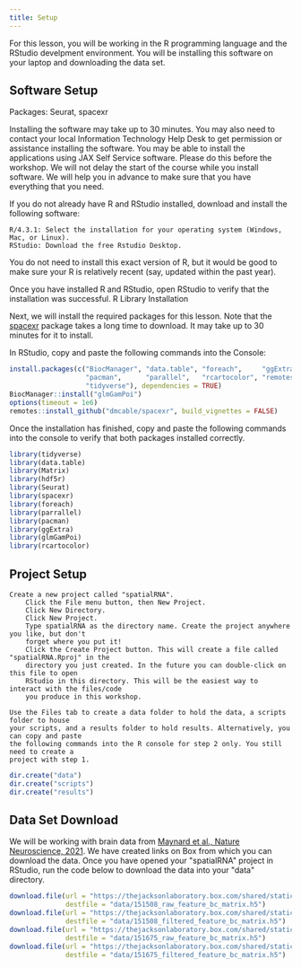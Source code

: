 ```yaml
---
title: Setup
---
```


For this lesson, you will be working in the R programming language and the RStudio
develpment environment. You will be installing this software on your laptop and
downloading the data set.

## Software Setup
Packages: Seurat, spacexr

Installing the software may take up to 30 minutes. You may also need to contact your local 
Information Technology Help Desk to get permission or assistance installing the software. 
You may be able to install the applications using JAX Self Service software. Please do this 
before the workshop. We will not delay the start of the course while you install software. 
We will help you in advance to make sure that you have everything that you need.

If you do not already have R and RStudio installed, download and install the following software:

    R/4.3.1: Select the installation for your operating system (Windows, Mac, or Linux).
    RStudio: Download the free Rstudio Desktop.

You do not need to install this exact version of R, but it would be good to make sure your R 
is relatively recent (say, updated within the past year).

Once you have installed R and RStudio, open RStudio to verify that the installation was 
successful.
R Library Installation

Next, we will install the required packages for this lesson. Note that the [spacexr](https://github.com/dmcable/spacexr) 
package takes a long time to download. It may take up to 30 minutes for it to install.

In RStudio, copy and paste the following commands into the Console:

```r
install.packages(c("BiocManager", "data.table", "foreach",     "ggExtra",  "hdf5r",  "Matrix",
                   "pacman",      "parallel",   "rcartocolor", "remotes",  "Rfast2", "Seurat",
                   "tidyverse"), dependencies = TRUE)
BiocManager::install("glmGamPoi")
options(timeout = 1e6)
remotes::install_github("dmcable/spacexr", build_vignettes = FALSE)
```

Once the installation has finished, copy and paste the following commands into the 
console to verify that both packages installed correctly.

```r
library(tidyverse)
library(data.table)
library(Matrix)
library(hdf5r)
library(Seurat)
library(spacexr)
library(foreach)
library(parrallel)
library(pacman)
library(ggExtra)
library(glmGamPoi)
library(rcartocolor)
```

## Project Setup

    Create a new project called "spatialRNA".
        Click the File menu button, then New Project.
        Click New Directory.
        Click New Project.
        Type spatialRNA as the directory name. Create the project anywhere you like, but don't 
        forget where you put it!
        Click the Create Project button. This will create a file called "spatialRNA.Rproj" in the 
        directory you just created. In the future you can double-click on this file to open 
        RStudio in this directory. This will be the easiest way to interact with the files/code 
        you produce in this workshop.

    Use the Files tab to create a data folder to hold the data, a scripts folder to house 
    your scripts, and a results folder to hold results. Alternatively, you can copy and paste 
    the following commands into the R console for step 2 only. You still need to create a 
    project with step 1.

```r
dir.create("data")
dir.create("scripts")
dir.create("results")
```

## Data Set Download

We will be working with brain data from 
[Maynard et al., Nature Neuroscience, 2021](https://www.nature.com/articles/s41593-020-00787-0). 
We have created links on Box from which you can download the data. Once you have opened your
"spatialRNA" project in RStudio, run the code below to download the data into your "data" 
directory.

```r
download.file(url = "https://thejacksonlaboratory.box.com/shared/static/f9e5nshrfzk0k5bdr11h7ocjp5prrzox.h5",
              destfile = "data/151508_raw_feature_bc_matrix.h5")
download.file(url = "https://thejacksonlaboratory.box.com/shared/static/sddrhl3ronu8nk94ja2gcifnte6lk9lt.h5",
              destfile = "data/151508_filtered_feature_bc_matrix.h5")
download.file(url = "https://thejacksonlaboratory.box.com/shared/static/xycr1otk4hhgcbsec6vu45k2s9sisnbt.h5",
              destfile = "data/151675_raw_feature_bc_matrix.h5")
download.file(url = "https://thejacksonlaboratory.box.com/shared/static/4xoq4xcbt74zld76ifqlsagc7e36l9qs.h5",
              destfile = "data/151675_filtered_feature_bc_matrix.h5")
```

<!-- Globus link:  http://research.libd.org/globus/jhpce_HumanPilot10x/index.html -->
